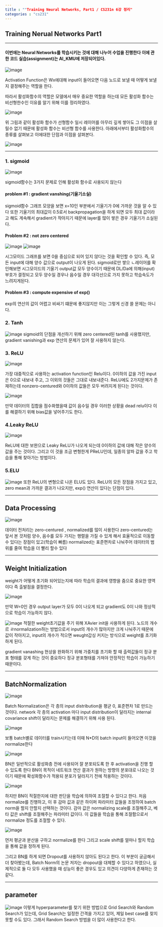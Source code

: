 ```yaml
---
title : ""Training Neural Networks, Part1 / CS231n 6강 정리"
categories : "cs231"
---
```


## Training Nerual Networks Part1

------------
#### 이번에는 Neural Networks를 학습시키는 것에 대해 나누어 수업을 진행한다 이에 관한 코드 실습(assignment)는 AI_KMU에 저장되어있다.

![image](https://user-images.githubusercontent.com/65720894/127641140-be14009b-ab17-4473-bb05-3f852a369673.png)

Activation Function은 Wx에대해 input이 들어오면 다음 노드로 보낼 때 어떻게 보낼지 결정해주는 역할을 한다.

따라서 활성화함수의 역할은 모델에서 매우 중요한 역할을 하는데 모든 활성화 함수는 비선형한수인 이유를 알기 위해 이를 정리하였다.

![image](https://user-images.githubusercontent.com/65720894/127641345-53c1e821-bc09-45c5-bb1c-6184b94c9b79.png)

위 그림과 같이 활성화 함수가 선형함수 일시 레이어를 아무리 깊게 쌓아도 그 이점을 살릴수 없기 때문에 활성화 함수는 비선형 함수를 사용한다. 
아래에서부터 활성화함수의 종류를 살펴보고 이에대한 단점과 이점을 살펴본다.

![image](https://user-images.githubusercontent.com/65720894/127641411-8cdadecc-befd-4736-ab03-5e2097e12d19.png)



-----
### 1. sigmoid 

![image](https://user-images.githubusercontent.com/65720894/127641575-40e24538-c4ad-4338-9c23-00b3c11b089d.png)

sigmoid함수는 3가지 문제로 인해 활성화 함수로 사용되지 않는다 

#### problem #1 : gradient vanshing(기울기소실)
sigmoid함수 그래프 모양을 보면 x=10인 부분에서 기울기가 0에 가까운 것을 알 수 있다 또한 기울기의 최대값이 0.5로서 backpropagation을
하게 되면 모두 최대 값이라고 해도 게속해서 gradient가 작아지기 때문에 layer를 많이 쌓은 경우 기울기가 소실된다.

#### Problem #2 : not zero centered

![image](https://user-images.githubusercontent.com/65720894/127641824-e688075b-f873-4c75-8410-43e48b9e37c1.png)
![image](https://user-images.githubusercontent.com/65720894/127641837-8a775a39-2a3c-4f3c-977b-30056bc6fbbe.png)

시그모이드 그래프를 보면 0을 중심으로 되어 있지 않다는 것을 확인할 수 있다. 즉, 모든 input에 대해 양수 값으로 output이 나오게 된다.
sigmoid로만 쌓으 ㄴ레이어를 확인해보면 시그모이드의 기울기 output값 모두 양수이기 때문에 DL/Da에 의해(input) 부호가 결정되고 모두 양수일
경우나 음수일 경우 대각선으로 가지 못하고 학습속도가 느려지게된다.

#### Problem #3 : compute expensive of exp()


exp의 연산의 값이 어렵고 비싸기 떄문에 좋지않지만 이는 그렇게 신경 쓸 문제는 아니다.

### 2. Tanh

![image](https://user-images.githubusercontent.com/65720894/127642206-c7b8bb0a-f10a-451f-a77d-72253eec9af1.png)
sigmoid의 단점을 개선하기 위해 zero centered된 tanh를 사용했지만, gradient vanishing과 exp 연산의 문제가 있어 잘 사용하지 않는다.


### 3. ReLU
![image](https://user-images.githubusercontent.com/65720894/127642992-0e143f14-c574-4aca-9211-6885ba007bd0.png)

가장 대중적으로 사용하는 activation function인 Relu이다. 0이하의 값을 가진 input은 0으로 내보내 주고, 그 이외의 것들은 그대로 내보내준다.
ReLU에도 2가지문제가 존재하는데 nonzero-centured와 0이하의 값들은 모두 버려지게 된다는 것이다.

![image](https://user-images.githubusercontent.com/65720894/127643134-ca469f86-96b8-442b-9de6-f14d259e2ff7.png)

만약 데이터의 집합을 점수화했을때 값이 음수일 경우 이러한 상황을 dead relu이다 이를 해결하기 위해 bias값을 넣어주기도 한다.

### 4.Leaky ReLU

![image](https://user-images.githubusercontent.com/65720894/127643376-d4d571b7-f7a1-417a-a642-a1370aceeb85.png)

ReLU에 대한 보완으로 Leaky ReLU가 나오게 되는데 
0이하의 값에 대해 작은 양수의 값을 주는 것이다. 그리고 이 것을 조금 변형한게 PReLU인데, 일종의 알파 값을 주고 학습을 통해 찾아가는 방법이다.

### 5.ELU
![image](https://user-images.githubusercontent.com/65720894/127643456-12d2e76b-d13c-41d5-9fa9-ea461bb7238f.png)
또한 ReLU의 변형으로 나온 ELU도 있다. ReLU의 모든 장점을 가지고 있고, zero mean과 가까운 결과가 나오지만, exp() 연산이 있다는 단점이 있다.

-------

## Data Processing 

![image](https://user-images.githubusercontent.com/65720894/127643502-2732b5bd-d8eb-4762-8484-36918085a605.png)

데이터 전처리는 zero-centured , normalized를 많이 사용한다 
zero-centured는 앞서 본 것처럼 양수, 음수를 모두 가지는 행렬을 가질 수 있게 해서 효율적으로 이동할 수 있다는 장점이 있고(학습이 빠름)
normalized는 표준편차로 나눠주어 데이터의 범위를 줄여 학습을 더 빨리 할수 있다

-----

## Weight Initialization

weight가 어떻게 초기화 되어있는지에 따라 학습의 결과에 영향을 줌으로 중요한 영역이다 즉 출발점을 결정한다.

![image](https://user-images.githubusercontent.com/65720894/127644521-7d89a544-a641-46ff-81bd-401e568eceeb.png)

만약 W=0인 경우 output layer가 모두 0이 나오게 되고 gradient도 0이 나와 정상적으로 학습이 가능하지 않다.

![image](https://user-images.githubusercontent.com/65720894/127645096-aad983c4-2d92-42ff-95c6-72055db576ca.png)
적절한 weight초기값을 주기 위해 XAvier init을 사용하게 된다.
노드의 개수르 ㄹnormalization하는 방법으로서 input의 개수가 많아지만 크게 나눠주기 때문에 값이 작아지고, input의 개수가 적으면 weught갑싱 커지는
방식으로 weight를 초기화하게 된다.

gradient vanashing 현상을 완화하기 위해 가중치를 초기화 할 때 출력값들이 정규 분포 형태를 갖게 하는 것이 중요하다 정규 분포형태를 가져야
안정적인 학습이 가능하기 때문이다.

-----

## BatchNormalization 

![image](https://user-images.githubusercontent.com/65720894/127645390-adc3d0cd-7a4e-4338-8192-65b00cd85bfb.png)

Batch Normalization은 각 층의 input distribution을 평균 0, 표준편차 1로 만드는 것이다.
network 각 층의 activation 마다 input distribution이 달라지는 internal covariance shift이 달라지는 문제를 해결하기 위해 사용 된다.

![image](https://user-images.githubusercontent.com/65720894/127645694-bb061359-dae4-43c1-bc96-065e4bd31816.png)

보통 batch별로 데이터를 train시키는데 이때 N*D의 batch input이 들어오면 이것을 normalize한다 

![image](https://user-images.githubusercontent.com/65720894/127645775-2e9382e1-2c9f-4ad5-a41d-55b68da7657f.png)

BN은 일반적으로 활성화층 전에 사용되어 잘 분포되도록 한 후 activation을 진행 할 수 있도록 한다 BN이 목적이 네트워크 연산 결과가
원하는 방향의 분포대로 나오는 것이기 때문에 확성화함수가 적용되 분포가 달라지기 전에 적용하는 것이다.

![image](https://user-images.githubusercontent.com/65720894/127645953-b54b13e7-e048-4853-b071-a8181978a6c5.png)

하지만 BN이 적절한지에 대한 판단을 학습에 의하여 조절할 수 있다고 한다. 처음 normalize를 진행하고, 이 후 감마 값과 같은 하이퍼 파라미터 값들을 조정하여 batch norm을 할지 안할지 선택하는 것이다.
감마 값은 normalizing scale를 조절해주고, 베타 값은 shift를 조절해주는 파라미터 값이다. 이 값들을 학습을 통해 조절함으로서 normalize 정도를 조절할 수 있다.


![image](https://user-images.githubusercontent.com/65720894/127646333-a1e4d960-bf6d-4533-a394-952621e5c02f.png)

먼저 평균과 분산을 구하고 normalize를 한다 
그리고 scale shift를 얼마나 할지 학습을 통해 값을 정하게 된다.

그리고 BN를 하게 되면 Dropout를 사용하지 않아도 된다고 한다. 이 부분이 궁금해서 더 찾아봤는데, Batch Norm의 논문 저자는 dropout을 대체할 수 있다고 하였으나, 실제적으로 둘 다 모두 사용했을 때 성능이 좋은 경우도 있고 의견이 다양하게 존재하는 것 같다.

--------
## parameter

![image](https://user-images.githubusercontent.com/65720894/127646616-d63cc6cd-2981-48e1-8321-f021621c30c2.png)
이렇게 hyperparameter를 찾기 위한 방법으로 Grid Search와 Random Search가 있는데, Grid Search는 일정한 간격을 가지고 있어, 제일 best case를 찾지 못할 수도 있다. 그래서 Random Search 방법을 더 많이 사용한다고 한다.








